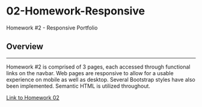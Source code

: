 # 02-Homework-Responsive
Homework #2 - Responsive Portfolio

## Overview ##
<hr>
Homework #2 is comprised of 3 pages, each accessed through functional links on the navbar.
Web pages are responsive to allow for a usable experience on mobile as well as desktop.
Several Bootstrap styles have also been implemented.
Semantic HTML is utilized throughout.


[Link to Homework 02](https://samfan808.github.io/02-Homework-Responsive/)

